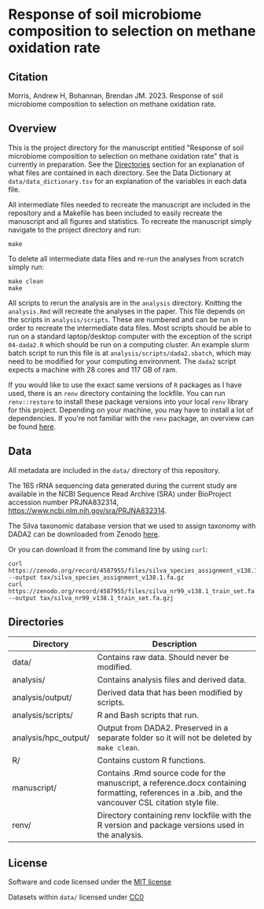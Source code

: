 # Response of soil microbiome composition to selection on methane oxidation rate

## Citation

Morris, Andrew H, Bohannan, Brendan JM. 2023. Response of soil microbiome composition to selection on methane oxidation rate. 

## Overview

This is the project directory for the manuscript entitled "Response of soil
microbiome composition to selection on methane oxidation rate" that is
currently in preparation. See the [Directories](#directories)
section for an explanation of what files are contained in each directory. See
the Data Dictionary at `data/data_dictionary.tsv` for an explanation of the
variables in each data file.

All intermediate files needed to recreate the manuscript are included in the
repository and a Makefile has been included to easily recreate the manuscript
and all figures and statistics. To recreate the manuscript simply navigate to
the project directory and run:

```
make
```

To delete all intermediate data files and re-run the analyses from scratch
simply run:

```
make clean
make
```

All scripts to rerun the analysis are in the `analysis` directory. Knitting the
`analysis.Rmd` will recreate the analyses in the paper. This file depends on
the scripts in `analysis/scripts`. These are numbered and can be run in order
to recreate the intermediate data files. Most scripts should be able to run on
a standard laptop/desktop computer with the exception of the script
`04-dada2.R` which should be run on a computing cluster. An example slurm batch
script to run this file is at `analysis/scripts/dada2.sbatch`, which may need
to be modified for your computing environment. The `dada2` script expects a
machine with 28 cores and 117 GB of ram.

If you would like to use the exact same versions of `R` packages as I have
used, there is an `renv` directory containing the lockfile. You can run
`renv::restore` to install these package versions into your local `renv`
library for this project. Depending on your machine, you may have to install a
lot of dependencies. If you're not familiar with the `renv` package, an
overview can be found [here](https://rstudio.github.io/renv/).

## Data

All metadata are included in the `data/` directory of this repository.

The 16S rRNA sequencing data generated during the current study are available
in the NCBI Sequence Read Archive (SRA) under BioProject accession number
PRJNA832314, https://www.ncbi.nlm.nih.gov/sra/PRJNA832314.

The Silva taxonomic database version that we used to assign taxonomy with DADA2
can be downloaded from Zenodo [here](https://zenodo.org/record/4587955).

Or you can download it from the command line by using `curl`:

```
curl https://zenodo.org/record/4587955/files/silva_species_assignment_v138.1.fa.gz --output tax/silva_species_assignment_v138.1.fa.gz
curl https://zenodo.org/record/4587955/files/silva_nr99_v138.1_train_set.fa.gz --output tax/silva_nr99_v138.1_train_set.fa.gzj
```

## Directories

|Directory|Description|
|-|-|
|data/|Contains raw data. Should never be modified.|
|analysis/|Contains analysis files and derived data.|
|analysis/output/|Derived data that has been modified by scripts.|
|analysis/scripts/|R and Bash scripts that run.|
|analysis/hpc_output/|Output from DADA2. Preserved in a separate folder so it will not be deleted by `make clean`.|
|R/|Contains custom R functions.|
|manuscript/|Contains .Rmd source code for the manuscript, a reference.docx containing formatting, references in a .bib, and the vancouver CSL citation style file.|
|renv/|Directory containing renv lockfile with the R version and package versions used in the analysis.|

## License

Software and code licensed under the [MIT license](https://github.com/amorris28/artificial_ecosystem_selection/blob/main/LICENSE.md)

Datasets within `data/` licensed under [CC0](https://github.com/amorris28/artificial_ecosystem_selection/blob/main/data/LICENSE.md) 
